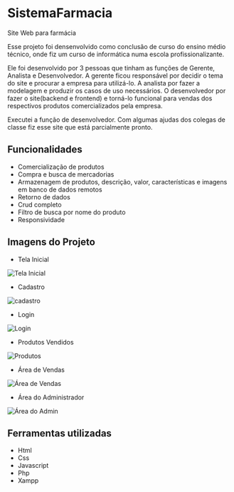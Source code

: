 # SistemaFarmacia
Site Web para farmácia

Esse projeto foi densenvolvido como conclusão de curso do ensino médio técnico, onde fiz um curso de informática numa escola profissionalizante.

Ele foi desenvolvido por 3 pessoas que tinham as funções de Gerente, Analista e Desenvolvedor.
A gerente ficou responsável por decidir o tema do site e procurar a empresa para utilizá-lo.
A analista por fazer a modelagem e produzir os casos de uso necessários.
O desenvolvedor por fazer o site(backend e frontend) e torná-lo funcional para vendas dos respectivos produtos comercializados pela empresa.

Executei a função de desenvolvedor. Com algumas ajudas dos colegas de classe fiz esse site que está parcialmente pronto.

## Funcionalidades

- Comercialização de produtos
- Compra e busca de mercadorias
- Armazenagem de produtos, descrição, valor, características e imagens em banco de dados remotos
- Retorno de dados
- Crud completo
- Filtro de busca por nome do produto
- Responsividade

## Imagens do Projeto

- Tela Inicial

![Tela Inicial](https://user-images.githubusercontent.com/104461453/212682835-97b16d5b-776a-4cb2-b1c2-b32601da73d4.png)

- Cadastro

![cadastro](https://user-images.githubusercontent.com/104461453/212686216-81d43721-1e94-43d3-94ac-2454ec8c24e9.png)

- Login

![Login](https://user-images.githubusercontent.com/104461453/212686260-794587eb-b85f-4164-9c8a-6ffdab0ff39f.png)

- Produtos Vendidos

![Produtos](https://user-images.githubusercontent.com/104461453/212686321-df43380f-9244-4dc1-bc69-5ecd8447bebb.png)

- Área de Vendas

![Área de Vendas](https://user-images.githubusercontent.com/104461453/212688267-367a4bca-6a6e-4bfd-a538-8d3c31c7a724.png)

- Área do Administrador

![Área do Admin](https://user-images.githubusercontent.com/104461453/212686407-397d54d6-dbc7-4764-ae10-6b0ca9edfafd.png)

## Ferramentas utilizadas

- Html
- Css
- Javascript
- Php
- Xampp
